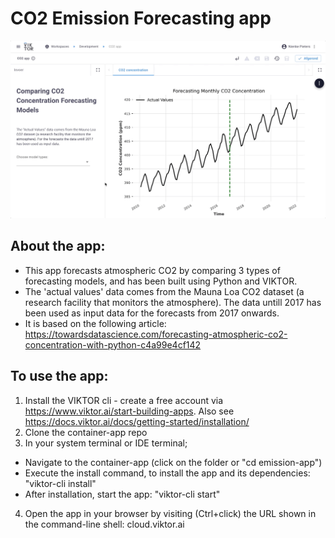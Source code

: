 # CO2 Emission Forecasting app
![](https://github.com/NienkePieters/emission-app/blob/master/emission_app.gif)

## About the app: 
- This app forecasts atmospheric CO2 by comparing 3 types of forecasting models, and has been built using Python and VIKTOR. 
- The 'actual values' data comes from the Mauna Loa CO2 dataset (a research facility that monitors the atmosphere). The data untill 2017 has been used as input data for the forecasts from 2017 onwards.
- It is based on the following article: https://towardsdatascience.com/forecasting-atmospheric-co2-concentration-with-python-c4a99e4cf142

## To use the app: 
1. Install the VIKTOR cli - create a free account via https://www.viktor.ai/start-building-apps. Also see https://docs.viktor.ai/docs/getting-started/installation/
2. Clone the container-app repo
3. In your system terminal or IDE terminal;
  - Navigate to the container-app (click on the folder or "cd emission-app")
  - Execute the install command, to install the app and its dependencies: "viktor-cli install"
  - After installation, start the app: "viktor-cli start"
4. Open the app in your browser by visiting (Ctrl+click) the URL shown in the command-line shell: cloud.viktor.ai
